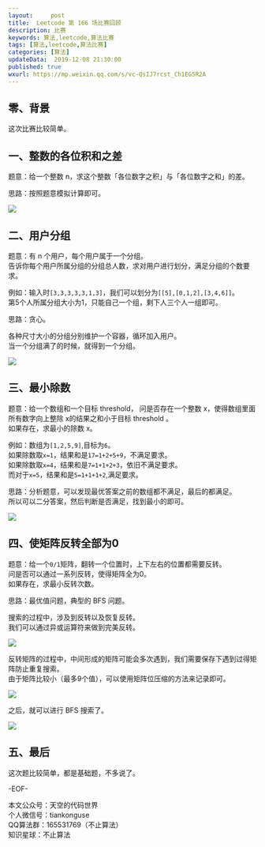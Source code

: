 ```yaml
---   
layout:     post  
title:  Leetcode 第 166 场比赛回顾 
description: 比赛  
keywords: 算法,leetcode,算法比赛  
tags: [算法,leetcode,算法比赛]    
categories: [算法]  
updateData:  2019-12-08 21:30:00  
published: true  
wxurl: https://mp.weixin.qq.com/s/vc-QsIJ7rcst_Ch1EG5R2A  
---  
```



## 零、背景  


这次比赛比较简单。  


## 一、整数的各位积和之差  


题意：给一个整数 n，求这个整数「各位数字之积」与「各位数字之和」的差。  


思路：按照题意模拟计算即可。  


![](http://res2019.tiankonguse.com/images/2019/12/08/001.png)  


## 二、用户分组  


题意：有 n 个用户，每个用户属于一个分组。  
告诉你每个用户所属分组的分组总人数，求对用户进行划分，满足分组的个数要求。  


例如：输入时`[3,3,3,3,3,1,3]`，我们可以划分为`[[5],[0,1,2],[3,4,6]]`。  
第5个人所属分组大小为1，只能自己一个组，剩下人三个人一组即可。  


思路：贪心。  


各种尺寸大小的分组分别维护一个容器，循环加入用户。  
当一个分组满了的时候，就得到一个分组。  



![](http://res2019.tiankonguse.com/images/2019/12/08/002.png)  


## 三、最小除数  


题意：给一个数组和一个目标 threshold， 问是否存在一个整数 x，使得数组里面所有数字向上整除 x的结果之和小于目标 threshold 。  
如果存在，求最小的除数 x。  


例如：数组为`[1,2,5,9]`,目标为`6`。  
如果除数取`x=1`，结果和是`17=1+2+5+9`，不满足要求。  
如果除数取`x=4`，结果和是`7=1+1+2+3`，依旧不满足要求。  
而对于`x=5`，结果和是`5=1+1+1+2`,满足要求。  


思路：分析题意，可以发现最优答案之前的数组都不满足，最后的都满足。  
所以可以二分答案，然后判断是否满足，找到最小的即可。  


![](http://res2019.tiankonguse.com/images/2019/12/08/003.png)  


## 四、使矩阵反转全部为0  


题意：给一个`0/1`矩阵，翻转一个位置时，上下左右的位置都需要反转。  
问是否可以通过一系列反转，使得矩阵全为0。  
如果存在，求最小反转次数。  


思路：最优值问题，典型的 BFS 问题。  


搜索的过程中，涉及到反转以及恢复反转。  
我们可以通过异或运算符来做到完美反转。  


![](http://res2019.tiankonguse.com/images/2019/12/08/005.png)  



反转矩阵的过程中，中间形成的矩阵可能会多次遇到，我们需要保存下遇到过得矩阵防止重复搜索。  
由于矩阵比较小（最多9个值），可以使用矩阵位压缩的方法来记录即可。  



![](http://res2019.tiankonguse.com/images/2019/12/08/004.png)  



之后，就可以进行 BFS 搜索了。  


![](http://res2019.tiankonguse.com/images/2019/12/08/006.png)  


## 五、最后  


这次题比较简单，都是基础题，不多说了。  



-EOF-  


本文公众号：天空的代码世界  
个人微信号：tiankonguse  
QQ算法群：165531769（不止算法）  
知识星球：不止算法  

